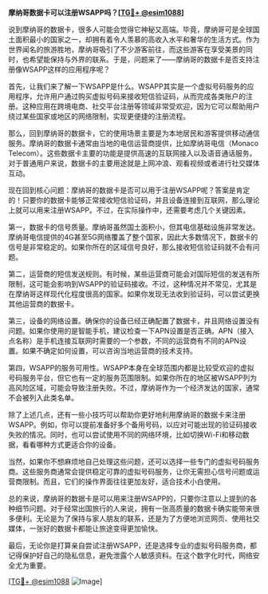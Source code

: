 **摩纳哥数据卡可以注册WSAPP吗？[[TG💪+ @esim1088](https://t.me/s/esim1088)]**

说到摩纳哥的数据卡，很多人可能会觉得它神秘又高端。毕竟，摩纳哥可是全球国土面积最小的国家之一，却拥有着令人羡慕的高收入水平和奢华的生活方式。作为世界闻名的旅游胜地，摩纳哥吸引了不少游客前往，而这些游客在享受美景的同时，也希望能保持与外界的联系。于是，问题来了——摩纳哥的数据卡是否支持注册像WSAPP这样的应用程序呢？

首先，让我们来了解一下WSAPP是什么。WSAPP其实是一个虚拟号码服务的应用程序，允许用户通过购买虚拟号码来接收短信验证码，从而完成各类账户的注册。这种应用在跨境电商、社交平台注册等领域非常受欢迎，因为它可以帮助用户绕过某些国家或地区的网络限制，实现更便捷的注册流程。

那么，回到摩纳哥的数据卡，它的使用场景主要是为本地居民和游客提供移动通信服务。摩纳哥的数据卡通常由当地的电信运营商提供，比如摩纳哥电信（Monaco Telecom）。这些数据卡主要的功能是提供高速的互联网接入以及语音通话服务。对于普通用户来说，数据卡的主要用途就是上网冲浪、观看视频或者进行社交媒体互动。

现在回到核心问题：摩纳哥的数据卡是否可以用于注册WSAPP呢？答案是肯定的！只要你的数据卡能够正常接收短信验证码，并且设备连接到互联网，那么理论上就可以用来注册WSAPP。不过，在实际操作中，还需要考虑几个关键因素。

第一，数据卡的信号质量。摩纳哥虽然国土面积小，但其电信基础设施非常发达。摩纳哥电信提供的4G甚至5G网络覆盖了整个国家，因此大多数情况下，数据卡的信号是非常稳定的。如果你所在的区域信号良好，那么接收短信验证码就不会有问题。

第二，运营商的短信发送规则。有时候，某些运营商可能会对国际短信的发送有所限制，这可能会影响到WSAPP的验证码接收。不过，这种情况并不常见，尤其是在摩纳哥这样现代化程度很高的国家。如果你发现无法收到验证码，可以尝试更换其他运营商的数据卡。

第三，设备的网络设置。确保你的设备已经正确配置了数据卡，并且网络设置没有问题。如果你使用的是智能手机，建议检查一下APN设置是否正确。APN（接入点名称）是手机连接互联网时需要的一个参数，不同的运营商有不同的APN设置。如果不确定如何设置，可以咨询当地运营商的技术支持。

第四，WSAPP的服务可用性。WSAPP本身在全球范围内都是比较受欢迎的虚拟号码服务平台，但它也有一定的服务范围限制。如果你所在的地区被WSAPP列为高风险区域，可能会导致注册失败。不过，摩纳哥作为一个经济发达的国家，通常不会被列入此类名单。

除了上述几点，还有一些小技巧可以帮助你更好地利用摩纳哥的数据卡来注册WSAPP。例如，你可以提前准备好多个备用号码，以应对可能出现的验证码接收失败的情况。同时，也可以尝试使用不同的网络环境，比如切换Wi-Fi和移动数据，看看哪种方式更适合你的设备。

当然，如果你不想麻烦地自己处理这些问题，还可以选择一些专门的虚拟号码服务商。这些服务商通常会提供稳定可靠的虚拟号码服务，让你无需担心信号问题或运营商限制。而且，它们的操作界面往往更加友好，适合技术小白使用。

总的来说，摩纳哥的数据卡是可以用来注册WSAPP的，只要你注意以上提到的各种细节问题。对于经常出国旅行的人来说，拥有一张高质量的数据卡确实能带来很多便利。无论是为了保持与家人朋友的联系，还是为了方便地浏览网页、使用社交媒体，一张好的数据卡都能让旅途变得更加愉快。

最后，无论你是打算亲自尝试注册WSAPP，还是选择专业的虚拟号码服务商，都记得保护好自己的隐私信息，避免泄露个人敏感资料。在这个数字化时代，网络安全尤为重要。

[[TG💪+ @esim1088](https://t.me/s/esim1088) ![Image](https://i.postimg.cc/4NQfJmqS/Snipaste-2025-05-13-00-14-12.png)]